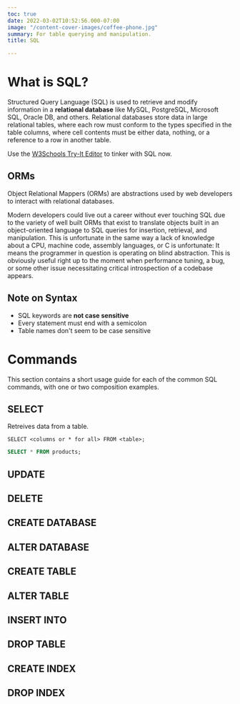 ```yaml
---
toc: true
date: 2022-03-02T10:52:56.000-07:00
image: "/content-cover-images/coffee-phone.jpg"
summary: For table querying and manipulation.
title: SQL

---
```

# What is SQL?

Structured Query Language (SQL) is used to retrieve and modify information in a **relational database** like MySQL, PostgreSQL, Microsoft SQL, Oracle DB, and others. Relational databases store data in large relational tables, where each row must conform to the types specified in the table columns, where cell contents must be either data, nothing, or a reference to a row in another table.

Use the [W3Schools Try-It Editor](https://www.w3schools.com/sql/trysql.asp?filename=trysql_op_or) to tinker with SQL now.

## ORMs

Object Relational Mappers (ORMs) are abstractions used by web developers to interact with relational databases.

Modern developers could live out a career without ever touching SQL due to the variety of well built ORMs that exist to translate objects built in an object-oriented language to SQL queries for insertion, retrieval, and manipulation. This is unfortunate in the same way a lack of knowledge about a CPU, machine code, assembly languages, or C is unfortunate: It means the programmer in question is operating on blind abstraction. This is obviously useful right up to the moment when performance tuning, a bug, or some other issue necessitating critical introspection of a codebase appears.

## Note on Syntax

- SQL keywords are **not case sensitive**
- Every statement must end with a semicolon
- Table names don't seem to be case sensitive

# Commands

This section contains a short usage guide for each of the common SQL commands, with one or two composition examples.

## SELECT

Retreives data from a table.

```
SELECT <columns or * for all> FROM <table>;
```

```sql
SELECT * FROM products;
```

## UPDATE

## DELETE

## CREATE DATABASE

## ALTER DATABASE

## CREATE TABLE

## ALTER TABLE

## INSERT INTO

## DROP TABLE

## CREATE INDEX

## DROP INDEX

